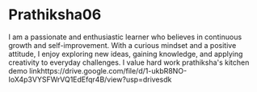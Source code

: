 # Prathiksha06
 I am a passionate and enthusiastic learner who believes in continuous growth and self-improvement. With a curious mindset and a positive attitude, I enjoy exploring new ideas, gaining knowledge, and applying creativity to everyday challenges. I value hard work 
prathiksha's kitchen demo linkhttps://drive.google.com/file/d/1-ukbR8NO-IoX4p3VYSFWrVQ1EdEfqr4B/view?usp=drivesdk
